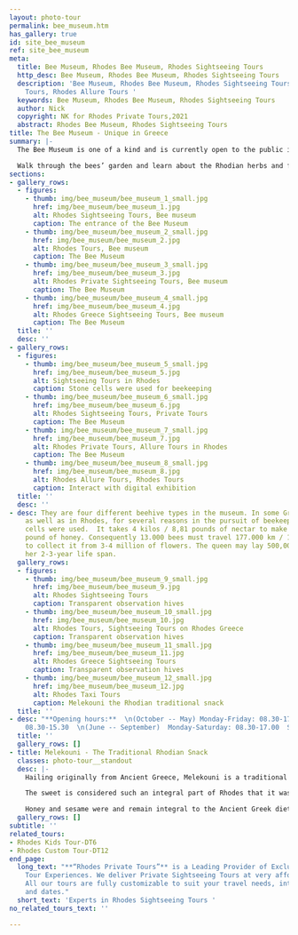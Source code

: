 ```yaml
---
layout: photo-tour
permalink: bee_museum.htm
has_gallery: true
id: site_bee_museum
ref: site_bee_museum
meta:
  title: Bee Museum, Rhodes Bee Museum, Rhodes Sightseeing Tours
  http_desc: Bee Museum, Rhodes Bee Museum, Rhodes Sightseeing Tours
  description: 'Bee Museum, Rhodes Bee Museum, Rhodes Sightseeing Tours, Rhodes Taxi
    Tours, Rhodes Allure Tours '
  keywords: Bee Museum, Rhodes Bee Museum, Rhodes Sightseeing Tours
  author: Nick
  copyright: NK for Rhodes Private Tours,2021
  abstract: Rhodes Bee Museum, Rhodes Sightseeing Tours
title: The Bee Museum - Unique in Greece
summary: |-
  The Bee Museum is one of a kind and is currently open to the public in Greece. It was founded by “Melissokomiki Dodecanese” (Beekeeping Company of the Dodecanese). It showcases the rich history of beekeeping that the Greek Islands, including Rhodes, have had through the ages. The Museum receives upwards of 30,000 visitors annually.    The Museum allows you to see into the amazing world that bees inhabit through transparent observation hives. It also offers a window into the tradition and history of beekeeping in Rhodes, which used to involve stone cells, the four different types of beehives that exist, and the method by which honey is obtained, featuring every step of the beehive to table process.

  Walk through the bees’ garden and learn about the Rhodian herbs and flowers that they visit. Visit the interactive digital exhibition kiosks and play educational games. There are even souvenir shops where you can purchase natural bee products.  The museum is THE place to learn about honeybees and all of their by-products which include honey, pollen, wax, propolis, and royal jelly.
sections:
- gallery_rows:
  - figures:
    - thumb: img/bee_museum/bee_museum_1_small.jpg
      href: img/bee_museum/bee_museum_1.jpg
      alt: Rhodes Sightseeing Tours, Bee museum
      caption: The entrance of the Bee Museum
    - thumb: img/bee_museum/bee_museum_2_small.jpg
      href: img/bee_museum/bee_museum_2.jpg
      alt: Rhodes Tours, Bee museum
      caption: The Bee Museum
    - thumb: img/bee_museum/bee_museum_3_small.jpg
      href: img/bee_museum/bee_museum_3.jpg
      alt: Rhodes Private Sightseeing Tours, Bee museum
      caption: The Bee Museum
    - thumb: img/bee_museum/bee_museum_4_small.jpg
      href: img/bee_museum/bee_museum_4.jpg
      alt: Rhodes Greece Sightseeing Tours, Bee museum
      caption: The Bee Museum
  title: ''
  desc: ''
- gallery_rows:
  - figures:
    - thumb: img/bee_museum/bee_museum_5_small.jpg
      href: img/bee_museum/bee_museum_5.jpg
      alt: Sightseeing Tours in Rhodes
      caption: Stone cells were used for beekeeping
    - thumb: img/bee_museum/bee_museum_6_small.jpg
      href: img/bee_museum/bee_museum_6.jpg
      alt: Rhodes Sightseeing Tours, Private Tours
      caption: The Bee Museum
    - thumb: img/bee_museum/bee_museum_7_small.jpg
      href: img/bee_museum/bee_museum_7.jpg
      alt: Rhodes Private Tours, Allure Tours in Rhodes
      caption: The Bee Museum
    - thumb: img/bee_museum/bee_museum_8_small.jpg
      href: img/bee_museum/bee_museum_8.jpg
      alt: Rhodes Allure Tours, Rhodes Tours
      caption: Interact with digital exhibition
  title: ''
  desc: ''
- desc: They are four different beehive types in the museum. In some Greek islands,
    as well as in Rhodes, for several reasons in the pursuit of beekeeping, stone
    cells were used.  It takes 4 kilos / 8,81 pounds of nectar to make 1 kilo / 2,20
    pound of honey. Consequently 13.000 bees must travel 177.000 km / 109.982 miles
    to collect it from 3-4 million of flowers. The queen may lay 500,000 eggs during
    her 2-3-year life span.
  gallery_rows:
  - figures:
    - thumb: img/bee_museum/bee_museum_9_small.jpg
      href: img/bee_museum/bee_museum_9.jpg
      alt: Rhodes Sightseeing Tours
      caption: Transparent observation hives
    - thumb: img/bee_museum/bee_museum_10_small.jpg
      href: img/bee_museum/bee_museum_10.jpg
      alt: Rhodes Tours, Sightseeing Tours on Rhodes Greece
      caption: Transparent observation hives
    - thumb: img/bee_museum/bee_museum_11_small.jpg
      href: img/bee_museum/bee_museum_11.jpg
      alt: Rhodes Greece Sightseeing Tours
      caption: Transparent observation hives
    - thumb: img/bee_museum/bee_museum_12_small.jpg
      href: img/bee_museum/bee_museum_12.jpg
      alt: Rhodes Taxi Tours
      caption: Melekouni the Rhodian traditional snack
  title: ''
- desc: "**Opening hours:**  \n(October -- May) Monday-Friday: 08.30-17.00  Saturday:
    08.30-15.30  \n(June -- September)  Monday-Saturday: 08.30-17.00  Sunday: 09.00-13.00 "
  title: ''
  gallery_rows: []
- title: Melekouni - The Traditional Rhodian Snack
  classes: photo-tour__standout
  desc: |-
    Hailing originally from Ancient Greece, Melekouni is a traditional snack in Rhodes, to be offered at weddings and christenings. It is customary for friends of the bride and groom to gather before the wedding and celebrate by making this delicious treat.    It is a healthy sweet which is discerned by its great taste and high nutritional value. Aromatic Thyme honey, natural sesame, orange and lemon peel and spices, and almonds are its core ingredients.

    The sweet is considered such an integral part of Rhodes that it was registered as a **Protected Geographical Indication (PGI)** on the European Commission’s Website on **19.12.2017** “**Melekouni PGI**”.

    Honey and sesame were and remain integral to the Ancient Greek diet. Their high nutritional value was well-known even before science officially confirmed what everyone knew. The name Melekouni has roots in Ancient Greek. It is composed of Mele, meaning honey, and Kuni, meaning Kuna, the seeds in Rhodes. The word comes from the grain, which means seed in Ancient Greek.   When compared to snacks with equal calories like biscuits, donuts, and croissants, Melekouni has the highest nutritional value of them all. It has shown to contribute to the longevity of life due to its two main components; defoliated sesame seeds and honey.
  gallery_rows: []
subtitle: ''
related_tours:
- Rhodes Kids Tour-DT6
- Rhodes Custom Tour-DT12
end_page:
  long_text: "**“Rhodes Private Tours”** is a Leading Provider of Exclusive and Personalized
    Tour Experiences. We deliver Private Sightseeing Tours at very affordable rates.
    All our tours are fully customizable to suit your travel needs, interests, schedules,
    and dates."
  short_text: 'Experts in Rhodes Sightseeing Tours '
no_related_tours_text: ''

---
```


